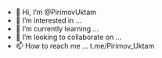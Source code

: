 - 👋 Hi, I’m @PirimovUktam
- 👀 I’m interested in ...
- 🌱 I’m currently learning ...
- 💞️ I’m looking to collaborate on ...
- 📫 How to reach me ... t.me/Pirimov_Uktam

<!---
PirimovUktam/PirimovUktam is a ✨ special ✨ repository because its `README.md` (this file) appears on your GitHub profile.
You can click the Preview link to take a look at your changes.
--->
